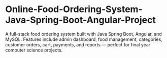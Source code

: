 # Online-Food-Ordering-System-Java-Spring-Boot-Angular-Project
A full-stack food ordering system built with Java Spring Boot, Angular, and MySQL. Features include admin dashboard, food management, categories, customer orders, cart, payments, and reports — perfect for final year computer science projects.
